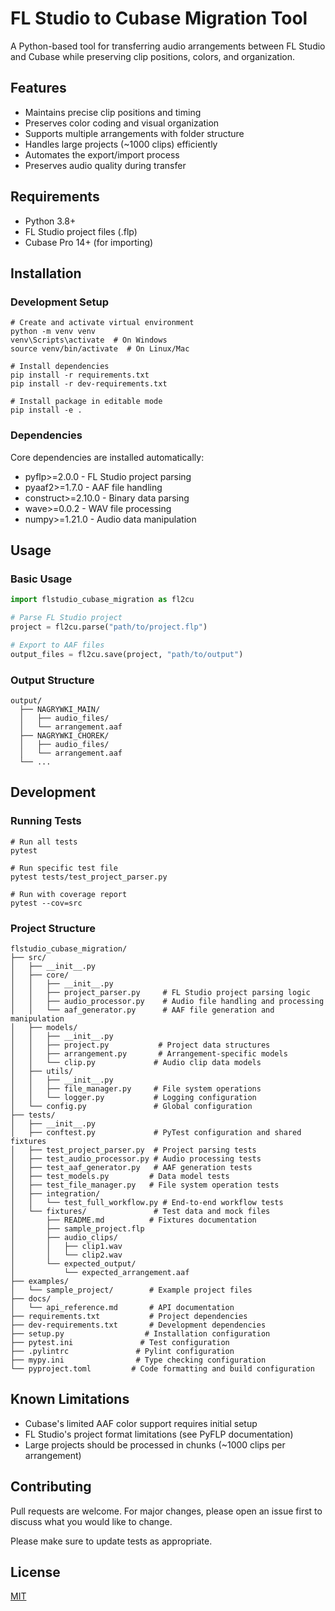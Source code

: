 # FL Studio to Cubase Migration Tool
A Python-based tool for transferring audio arrangements between FL Studio and Cubase while preserving clip positions, colors, and organization.

## Features
- Maintains precise clip positions and timing 
- Preserves color coding and visual organization
- Supports multiple arrangements with folder structure
- Handles large projects (~1000 clips) efficiently
- Automates the export/import process
- Preserves audio quality during transfer

## Requirements
- Python 3.8+
- FL Studio project files (.flp)
- Cubase Pro 14+ (for importing)

## Installation

### Development Setup
```batch
# Create and activate virtual environment
python -m venv venv
venv\Scripts\activate  # On Windows
source venv/bin/activate  # On Linux/Mac

# Install dependencies
pip install -r requirements.txt
pip install -r dev-requirements.txt

# Install package in editable mode
pip install -e .
```

### Dependencies
Core dependencies are installed automatically:
- pyflp>=2.0.0 - FL Studio project parsing
- pyaaf2>=1.7.0 - AAF file handling
- construct>=2.10.0 - Binary data parsing
- wave>=0.0.2 - WAV file processing
- numpy>=1.21.0 - Audio data manipulation

## Usage

### Basic Usage
```python
import flstudio_cubase_migration as fl2cu

# Parse FL Studio project
project = fl2cu.parse("path/to/project.flp")

# Export to AAF files
output_files = fl2cu.save(project, "path/to/output")
```

### Output Structure
```
output/
  ├── NAGRYWKI_MAIN/
  │   ├── audio_files/
  │   └── arrangement.aaf
  ├── NAGRYWKI_CHOREK/
  │   ├── audio_files/
  │   └── arrangement.aaf
  └── ...
```

## Development

### Running Tests
```batch
# Run all tests
pytest

# Run specific test file
pytest tests/test_project_parser.py

# Run with coverage report
pytest --cov=src
```

### Project Structure
```
flstudio_cubase_migration/
├── src/
│   ├── __init__.py
│   ├── core/
│   │   ├── __init__.py
│   │   ├── project_parser.py     # FL Studio project parsing logic
│   │   ├── audio_processor.py    # Audio file handling and processing
│   │   └── aaf_generator.py      # AAF file generation and manipulation
│   ├── models/
│   │   ├── __init__.py
│   │   ├── project.py           # Project data structures
│   │   ├── arrangement.py       # Arrangement-specific models
│   │   └── clip.py             # Audio clip data models
│   ├── utils/
│   │   ├── __init__.py
│   │   ├── file_manager.py     # File system operations
│   │   └── logger.py           # Logging configuration
│   └── config.py               # Global configuration
├── tests/
│   ├── __init__.py
│   ├── conftest.py             # PyTest configuration and shared fixtures
│   ├── test_project_parser.py  # Project parsing tests
│   ├── test_audio_processor.py # Audio processing tests
│   ├── test_aaf_generator.py   # AAF generation tests
│   ├── test_models.py         # Data model tests
│   ├── test_file_manager.py   # File system operation tests
│   ├── integration/
│   │   └── test_full_workflow.py # End-to-end workflow tests
│   └── fixtures/               # Test data and mock files
│       ├── README.md          # Fixtures documentation
│       ├── sample_project.flp
│       ├── audio_clips/
│       │   ├── clip1.wav
│       │   └── clip2.wav
│       └── expected_output/
│           └── expected_arrangement.aaf
├── examples/
│   └── sample_project/        # Example project files
├── docs/
│   └── api_reference.md       # API documentation
├── requirements.txt           # Project dependencies
├── dev-requirements.txt       # Development dependencies
├── setup.py                  # Installation configuration
├── pytest.ini               # Test configuration
├── .pylintrc               # Pylint configuration
├── mypy.ini                # Type checking configuration
└── pyproject.toml         # Code formatting and build configuration
```

## Known Limitations
- Cubase's limited AAF color support requires initial setup
- FL Studio's project format limitations (see PyFLP documentation)
- Large projects should be processed in chunks (~1000 clips per arrangement)

## Contributing
Pull requests are welcome. For major changes, please open an issue first to discuss what you would like to change.

Please make sure to update tests as appropriate.

## License
[MIT](https://choosealicense.com/licenses/mit/)